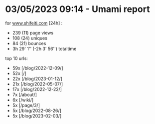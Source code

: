 # 03/05/2023 09:14 - Umami report
for www.shifeiti.com [24h] :

 - 239 (11) page views
 - 108 (24) uniques
 - 84 (21) bounces
 - 3h 29' 1'' (-2h 3' 56'') totaltime


top 10 urls:
 - 59x [/blog/2022-12-09/]
 - 52x [/]
 - 22x [/blog/2023-01-12/]
 - 21x [/blog/2022-05-07/]
 - 17x [/blog/2022-12-22/]
 - 7x [/about/]
 - 6x [/wiki/]
 - 5x [/page/3/]
 - 5x [/blog/2022-08-26/]
 - 5x [/blog/2023-02-03/]


